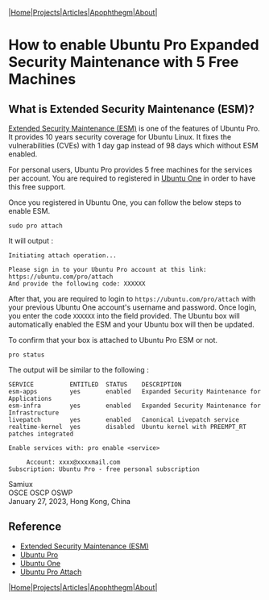 |[Home](/README.md)|[Projects](/projects.md)|[Articles](/articles.md)|[Apophthegm](/apophthegm.md)|[About](/about.md)|

# How to enable Ubuntu Pro Expanded Security Maintenance with 5 Free Machines

## What is Extended Security Maintenance (ESM)?

[Extended Security Maintenance (ESM)](https://ubuntu.com/security/esm) is one of the features of Ubuntu Pro. It provides 10 years security coverage for Ubuntu Linux.  It fixes the vulnerabilities (CVEs) with 1 day gap instead of 98 days which without ESM enabled.

For personal users, Ubuntu Pro provides 5 free machines for the services per account.  You are required to registered in [Ubuntu One](https://login.ubuntu.com/) in order to have this free support.

Once you registered in Ubuntu One, you can follow the below steps to enable ESM.

```
sudo pro attach
```
It will output :

```
Initiating attach operation...

Please sign in to your Ubuntu Pro account at this link:
https://ubuntu.com/pro/attach
And provide the following code: XXXXXX
```

After that, you are required to login to ```https://ubuntu.com/pro/attach``` with your previous Ubuntu One account's username and password.  Once login, you enter the code ```XXXXXX``` into the field provided.  The Ubuntu box will automatically enabled the ESM and your Ubuntu box will then be updated.

To confirm that your box is attached to Ubuntu Pro ESM or not.

```
pro status
```

The output will be similar to the following :

```
SERVICE          ENTITLED  STATUS    DESCRIPTION
esm-apps         yes       enabled   Expanded Security Maintenance for Applications
esm-infra        yes       enabled   Expanded Security Maintenance for Infrastructure
livepatch        yes       enabled   Canonical Livepatch service
realtime-kernel  yes       disabled  Ubuntu kernel with PREEMPT_RT patches integrated

Enable services with: pro enable <service>

     Account: xxxx@xxxxmail.com
Subscription: Ubuntu Pro - free personal subscription
```

Samiux  
OSCE  OSCP  OSWP  
January 27, 2023, Hong Kong, China  

## Reference

- [Extended Security Maintenance (ESM)](https://ubuntu.com/security/esm)  
- [Ubuntu Pro](https://ubuntu.com/pro)  
- [Ubuntu One](https://login.ubuntu.com/)  
- [Ubuntu Pro Attach](https://ubuntu.com/pro/attach)  

|[Home](/README.md)|[Projects](/projects.md)|[Articles](/articles.md)|[Apophthegm](/apophthegm.md)|[About](/about.md)|
